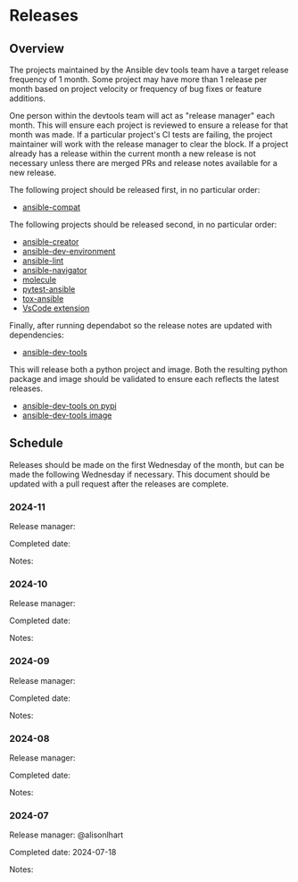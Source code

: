 # Releases

## Overview

The projects maintained by the Ansible dev tools team have a target release frequency of 1 month. Some project may have more than 1 release per month based on project velocity or frequency of bug fixes or feature additions.

One person within the devtools team will act as "release manager" each month. This will ensure each project is reviewed to ensure a release for that month was made. If a particular project's CI tests are failing, the project maintainer will work with the release manager to clear the block. If a project already has a release within the current month a new release is not necessary unless there are merged PRs and release notes available for a new release.

The following project should be released first, in no particular order:

- [ansible-compat](https://github.com/ansible/ansible-compat/releases)

The following projects should be released second, in no particular order:

- [ansible-creator](https://github.com/ansible/ansible-creator/releases)
- [ansible-dev-environment](https://github.com/ansible/ansible-dev-environment/releases)
- [ansible-lint](https://github.com/ansible/ansible-lint/releases)
- [ansible-navigator](https://github.com/ansible/ansible-navigator/releases)
- [molecule](https://github.com/ansible/ansible-molecule/releases)
- [pytest-ansible](https://github.com/ansible/ansible-creator/releases)
- [tox-ansible](https://github.com/ansible/tox-ansible/releases)
- [VsCode extension](https://github.com/ansible/vscode-ansible/releases)

Finally, after running dependabot so the release notes are updated with dependencies:

- [ansible-dev-tools](https://github.com/ansible/ansible-dev-tools/releases)

This will release both a python project and image. Both the resulting python package and image should be validated to ensure each reflects the latest releases.

- [ansible-dev-tools on pypi](https://pypi.org/project/ansible-dev-tools/#history)
- [ansible-dev-tools image](https://github.com/ansible/ansible-dev-tools/pkgs/container/community-ansible-dev-tools)

## Schedule

Releases should be made on the first Wednesday of the month, but can be made the following Wednesday if necessary. This document should be updated with a pull request after the releases are complete.

### 2024-11

Release manager:

Completed date:

Notes:

### 2024-10

Release manager:

Completed date:

Notes:

### 2024-09

Release manager:

Completed date:

Notes:

### 2024-08

Release manager:

Completed date:

Notes:

### 2024-07

Release manager: @alisonlhart

Completed date: 2024-07-18

Notes:
